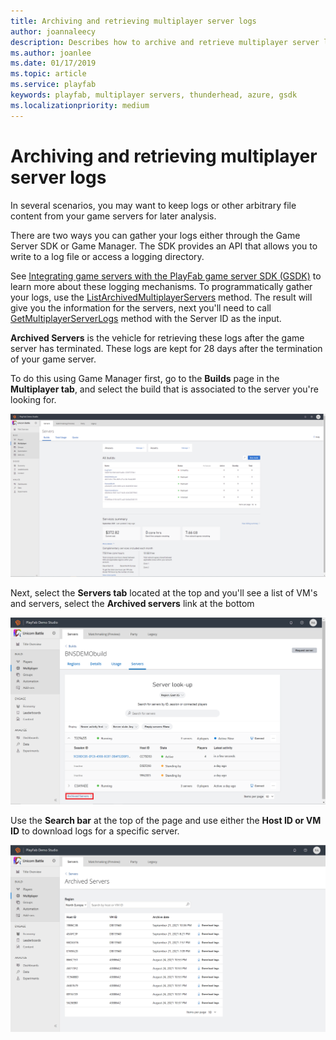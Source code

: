 ```yaml
---
title: Archiving and retrieving multiplayer server logs
author: joannaleecy
description: Describes how to archive and retrieve multiplayer server logs.
ms.author: joanlee
ms.date: 01/17/2019
ms.topic: article
ms.service: playfab
keywords: playfab, multiplayer servers, thunderhead, azure, gsdk
ms.localizationpriority: medium
---
```


# Archiving and retrieving multiplayer server logs

In several scenarios, you may want to keep logs or other arbitrary file content from your game servers for later analysis. 

There are two ways you can gather your logs either through the Game Server SDK or Game Manager. The SDK provides an API that allows you to write to a log file or access a logging directory.

See [Integrating game servers with the PlayFab game server SDK (GSDK)](integrating-game-servers-with-gsdk.md) to learn more about these logging mechanisms. To programmatically gather your logs, use the [ListArchivedMultiplayerServers](xref:titleid.playfabapi.com.multiplayer.multiplayerserver.listarchivedmultiplayerservers) method. The result will give you the information for the servers, next you'll need to call [GetMultiplayerServerLogs](xref:titleid.playfabapi.com.multiplayer.multiplayerserver.getmultiplayerserverlogs) method with the Server ID as the input. 


**Archived Servers** is the vehicle for retrieving these logs after the game server has terminated. These logs are kept for 28 days after the termination of your game server.


To do this using Game Manager first, go to the **Builds** page in the **Multiplayer tab**, and select the build that is associated to the server you're looking for. 

![PlayFab Multiplayer Server build overview](media/build-overview.png)

Next, select the **Servers tab** located at the top and you'll see a list of VM's and servers, select the **Archived servers** link at the bottom 

![PlayFab Multiplayer Servers View Archive](media/build-server-archivedlink.png)

Use the **Search bar** at the top of the page and use either the **Host ID or VM ID** to download logs for a specific server. 

![Multiplayer - Servers - Search logs](media/build-server-archived.png)